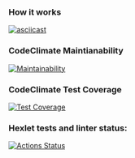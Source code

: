 ### How it works
[![asciicast](https://asciinema.org/a/Zs9ZL2Ku2018cKxA38KB0yrZi.svg)](https://asciinema.org/a/Zs9ZL2Ku2018cKxA38KB0yrZi)

### CodeClimate Maintianability
[![Maintainability](https://api.codeclimate.com/v1/badges/a99a88d28ad37a79dbf6/maintainability)](https://github.com/Polyrom/python-project-lvl2/actions)

### CodeClimate Test Coverage
[![Test Coverage](https://api.codeclimate.com/v1/badges/a99a88d28ad37a79dbf6/test_coverage)](https://github.com/Polyrom/python-project-lvl2/actions)

### Hexlet tests and linter status:
[![Actions Status](https://github.com/Polyrom/python-project-lvl2/workflows/hexlet-check/badge.svg)](https://github.com/Polyrom/python-project-lvl2/actions)